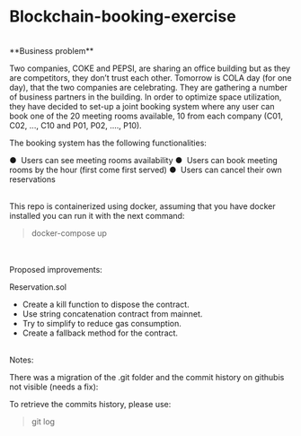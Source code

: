 # Blockchain-booking-exercise
<br>
**Business problem**

Two companies, COKE and PEPSI, are sharing an office building but as they are
competitors, they don’t trust each other. Tomorrow is COLA day (for one day), that the
two companies are celebrating. They are gathering a number of business partners in
the building. In order to optimize space utilization, they have decided to set-up a joint
booking system where any user can book one of the 20 meeting rooms available, 10
from each company (C01, C02, ..., C10 and P01, P02, ...., P10).

The booking system has the following functionalities:

●  Users can see meeting rooms availability
●  Users can book meeting rooms by the hour (first come first served)
●  Users can cancel their own reservations

<br>
This repo is containerized using docker, assuming that you have docker installed you can run it with the next command:

> docker-compose up

<br>
<br>
Proposed improvements:

Reservation.sol

* Create a kill function to dispose the contract.
* Use string concatenation contract from mainnet.
* Try to simplify to reduce gas consumption.
* Create a fallback method for the contract.

<br>
Notes:

There was a migration of the .git folder and the commit history on githubis not visible (needs a fix):

To retrieve the commits history, please use:

> git log